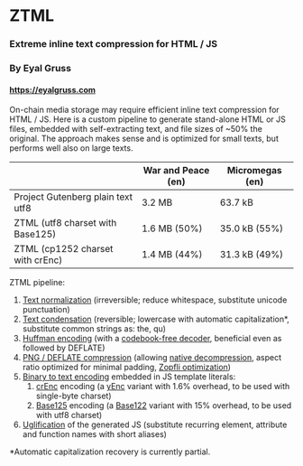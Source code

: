 # ZTML

### Extreme inline text compression for HTML / JS
### By Eyal Gruss
#### https://eyalgruss.com

On-chain media storage may require efficient inline text compression for HTML / JS.
Here is a custom pipeline to generate stand-alone HTML or JS files, embedded with self-extracting text, and file sizes of ~50% the original.
The approach makes sense and is optimized for small texts, but performs well also on large texts.


|                                   | War and Peace (en) | Micromegas (en) | 
|-----------------------------------|--------------------|-----------------|
| Project Gutenberg plain text utf8 | 3.2 MB             | 63.7 kB         |
| ZTML (utf8 charset with Base125)  | 1.6 MB (50%)       | 35.0 kB (55%)   |
| ZTML (cp1252 charset with crEnc)  | 1.4 MB (44%)       | 31.3 kB (49%)   |

ZTML pipeline:

1. [Text normalization](ztml/text_utils.py) (irreversible; reduce whitespace, substitute unicode punctuation)
2. [Text condensation](ztml/text_utils.py) (reversible; lowercase with automatic capitalization*, substitute common strings as: the, qu)
3. [Huffman encoding](ztml/huffman.py) (with a [codebook-free decoder](https://researchgate.net/publication/3159499_On_the_implementation_of_minimum_redundancy_prefix_codes
), beneficial even as followed by DEFLATE)
4. [PNG / DEFLATE compression](ztml/deflate.py) (allowing [native decompression](https://web.archive.org/web/20090220141811/http://blog.nihilogic.dk/2008/05/compression-using-canvas-and-png.html
), aspect ratio optimized for minimal padding, [Zopfli optimization](https://github.com/google/zopfli))
5. [Binary to text encoding](https://en.wikipedia.org/wiki/Binary-to-text_encoding) embedded in JS template literals:
     1. [crEnc](ztml/crenc.py) encoding (a [yEnc](http://www.yenc.org) variant with 1.6% overhead, to be used with single-byte charset)
     2. [Base125](ztml/base125.py) encoding (a [Base122](https://blog.kevinalbs.com/base122) variant with 15% overhead, to be used with utf8 charset)
7. [Uglification](ztml/webify.py) of the generated JS (substitute recurring element, attribute and function names with short aliases)

*Automatic capitalization recovery is currently partial. 

